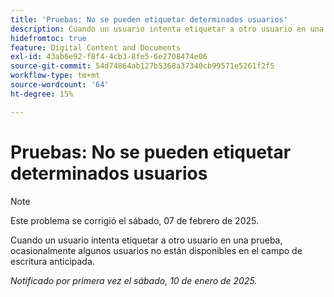 ```yaml
---
title: 'Pruebas: No se pueden etiquetar determinados usuarios'
description: Cuando un usuario intenta etiquetar a otro usuario en una prueba, ocasionalmente algunos usuarios no están disponibles en el campo de escritura anticipada.
hidefromtoc: true
feature: Digital Content and Documents
exl-id: 43ab6e92-f8f4-4cb3-8fe5-6e2708474e06
source-git-commit: 54d74864ab127b5368a37340cb99571e5261f2f5
workflow-type: tm+mt
source-wordcount: '64'
ht-degree: 15%

---
```


# Pruebas: No se pueden etiquetar determinados usuarios

>[!NOTE]
>
>Este problema se corrigió el sábado, 07 de febrero de 2025.

Cuando un usuario intenta etiquetar a otro usuario en una prueba, ocasionalmente algunos usuarios no están disponibles en el campo de escritura anticipada.

_Notificado por primera vez el sábado, 10 de enero de 2025._
